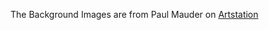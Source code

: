 The Background Images are from Paul Mauder on [Artstation](https://www.artstation.com/artwork/nzJoe)
